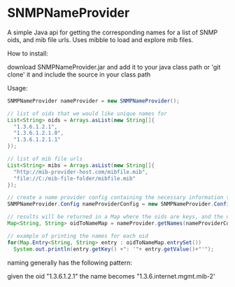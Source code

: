 # SNMPNameProvider
A simple Java api for getting the corresponding names for a list of SNMP oids, and mib file urls.  Uses mibble to load and explore mib files.

How to install:

download SNMPNameProvider.jar and add it to your java class path
or 'git clone' it and include the source in your class path

Usage:
```java
SNMPNameProvider nameProvider = new SNMPNameProvider();

// list of oids that we would like unique names for
List<String> oids = Arrays.asList(new String[]{
  "1.3.6.1.2.1",
  "1.3.6.1.2.1.0",
  "1.3.6.1.2.1.1"
});

// list of mib file urls
List<String> mibs = Arrays.asList(new String[]{
  "http://mib-provider-host.com/mibfile.mib",
  "file://C:/mib-file-folder/mibfile.mib"
});

// create a name provider config containing the necessary information to request the names
SNMPNameProvider.Config nameProviderConfig = new SNMPNameProvider.Config(oids, mibs);

// results will be returned in a Map where the oids are keys, and the names are the cooresponding values
Map<String, String> oidToNameMap = nameProvider.getNames(nameProviderConfig);

// example of printing the names for each oid
for(Map.Entry<String, String> entry : oidToNameMap.entrySet())
  System.out.println(entry.getKey() +": '"+ entry.getValue()+"'");

```
naming generally has the following pattern:

given the oid "1.3.6.1.2.1" the name becomes "1.3.6.internet.mgmt.mib-2'
